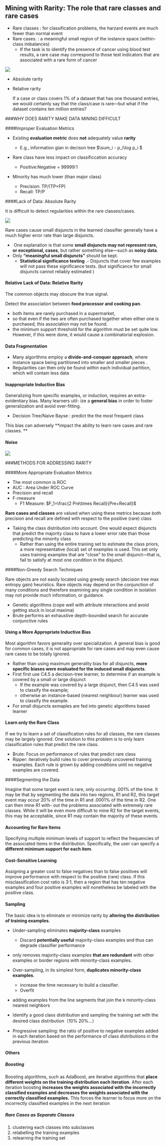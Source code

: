 

## Mining with Rarity: The role that rare classes and rare cases  

* Rare classes :  for classification problems, the harzard events are much fewer than normal event 
* Rare cases. : a  meaningful small region of the instance space (within-class imbalances) 
  * If the task is to identify the presence of cancer using blood test results, a rare case may correspond to those test indicators that are associated with a rare form of cancer 



![](ex.png)





* Absolute  rarity  

* Relative   rarity  

  If a case or class covers 1% of a dataset that has one thousand entries, we would certainly say that the class/case is rare—but what if the dataset contains ten million entries?  



###WHY DOES RARITY MAKE DATA   MINING DIFFICULT 

####Improper Evaluation Metrics 

* Existing **evaluation metric** does **not** adequately value **rarity**

  * E.g., information gian in decison tree $\sum_i - p_i\log p_i $
* Rare class have less impact on classificcation accuracy
  * Positive:Negative = 99999:1 
* Minority has much lower   (than major class)
  * Precision:  TP/(TP+FP)
  * Recall:   TP/P





####Lack of Data: Absolute Rarity 



It  is  difficult to detect regularities within the rare classes/cases. 



![](abr.png)

Rare cases cause small disjuncts in the learned classifier  generally have a much higher error rate than large disjuncts.

* ​	One explanation is that some **small disjuncts may not represent rare, or exceptional, cases**, but rather something else—such as **noisy data**. 
* Only   **“meaningful small disjuncts”** should be kept. 
  * **Statistical significance testing** .- Disjuncts that cover few examples will not pass these significance tests.  (but significance for small disjuncts cannot reliably estimated )



#### Relative Lack of Data: Relative Rarity 



The common objects may obscure the true signal.

Detect the association between **food processor and cooking pan**. 

* both items are rarely purchased in a supermarket, 
* so that even if the two are often purchased together when either one is purchased, this association may not be found. 
* the minimum support threshold for the algorithm must be set quite low. However, if this were done, it would cause a combinatorial explosion.

#### Data Fragmentation 

* Many algorithms employ a **divide-and-conquer approach**, where instance space being partitioned into smaller and smaller pieces .
* Regularities can then only be found within each individual partition, which will contain less data 



#### Inappropriate Inductive Bias 

Generalizing from specific examples, or induction, requires an extra-evidentiary bias.   Many learners util- ize a **general bias** in order to foster generalization and avoid over-fitting. 

* Decision Tree/Naive Bayse : predict the  the most frequent class 

This bias can adversely **impact the ability to learn rare cases and rare classes. **



####  Noise 



![](noise.png)





###METHODS FOR ADDRESSING RARITY 





####More Appropriate Evaluation Metrics 

* The most common is ROC  
* AUC : Area Under ROC Curve
*  Precision and recall 
* F-measure 
  * F1 Measure:  $F_1=\frac{2 Pre\times Recall}{Pre+Recall}$

**Rare cases and classes** are valued when using these metrics because both precision and recall are defined with respect to the positive (rare) class 



* Taking the class distribution into account.    One would expect disjuncts that predict the majority class to have a lower error rate than those predicting the minority class 
  * Rather than using the entire training set to estimate the class priors, a more representative (local) set of examples is used. This set only uses training examples that are "close" to the small disjunct—that is, fail to satisfy at most one condition in the disjunct.  



####Non-Greedy Search Techniques 

Rare objects are not easily located using greedy search (decision tree max entropy gain) heuristics.  Rare objects may depend on the conjunction of many conditions and therefore examining any single condition in isolation may not provide much information, or guidance. 



* Genetic algorithms (cope well with attribute interactions  and avoid getting stuck in local maxima)
* Brute  performs an exhaustive depth-bounded search for accurate conjunctive rules 



#### Using a More Appropriate Inductive Bias 



Most algorithm favors generality over specialization.   A  general bias is good for common cases, it is not appropriate for rare cases and may even cause rare cases to be totally ignored.  





* Rather than using  maximum generality bias for all disjuncts, **more specific biases were evaluated for the induced small disjuncts**.  
* First first use C4.5 a decision-tree learner, to determine if an example is covered by a small or large disjunct
  *  If the example was covered by a large disjunct, then C4.5 was used to classify the example; 
  * otherwise an instance-based (nearest neighbour) learner was used to classify the example. 
* For small disjuncts exmaples are fed into genetic algorithms based learner





####  Learn only the Rare Class 

If we try to learn a set of classification rules for all classes, the rare classes may be largely ignored. One solution to this problem is to only learn classification rules that predict the rare class. 



-  Brute: Focus on performance of rules that predict rare class
-  Ripper:  iteratively build rules to cover previously uncovered training examples. Each rule is grown by adding conditions until no negative examples are covered. 



####Segmenting the Data 

Imagine that some target event is rare, only occurring .001% of the time. It may be that by segmenting the data into two regions, R1 and R2, this target event may occur 20% of the time in R1 and .0001% of the time in R2. One can then mine R1 with- out the problems associated with extremely rare classes. While it will be even more difficult to mine R2 for the target events, this may be acceptable, since R1 may contain the majority of these events. 





####  Accounting for Rare Items 

Specifying multiple minimum levels of support to reflect the frequencies of the associated items in the distribution.  Specifically, the user can specify a **different minimum support for each item**. 



####  Cost-Sensitive Learning 

Assigning a greater cost to false negatives than to false positives will improve performance with respect to the positive (rare) class.   If this misclassification cost ratio is 3:1, then a region that has ten negative examples and four positive examples will nonetheless be labeled with the positive class.  



#### Sampling 



The basic idea is to eliminate or minimize rarity by **altering the distribution of training examples**. 

* Under-sampling eliminates **majority-class** examples
  * Discard  **potentially useful** majority-class examples and thus can degrade classifier performance 
* only removes majority-class examples **that are redundant** with other examples or border regions with minority-class examples.
* Over-sampling, in its simplest form, **duplicates minority-class examples**. 
  * increase the time necessary to build a classifier. 
  * Overfit
* adding examples from the line segments that join the k minority-class nearest neighbors 



* Identify a good class distribution and sampling the training set with the desired class distribution（10% 20%…）

* Progressive sampling:  the ratio of positive to negative examples added in each iteration based on the performance of class distributions in the previous iteration

  

#### Others 

##### Boosting

Boosting algorithms, such as AdaBoost, are iterative algorithms that **place different weights on the training distribution each iteration**. After each iteration boosting **increases the weights associated with the incorrectly classified examples and decreases the weights associated with the correctly classified examples.** This forces the learner to focus more on the incorrectly classified examples in the next iteration 



##### Rare Cases as Separate Classes

1. clustering each classes  into subclasses
2. relabelling the training examples 
3. relearning the training set



####  